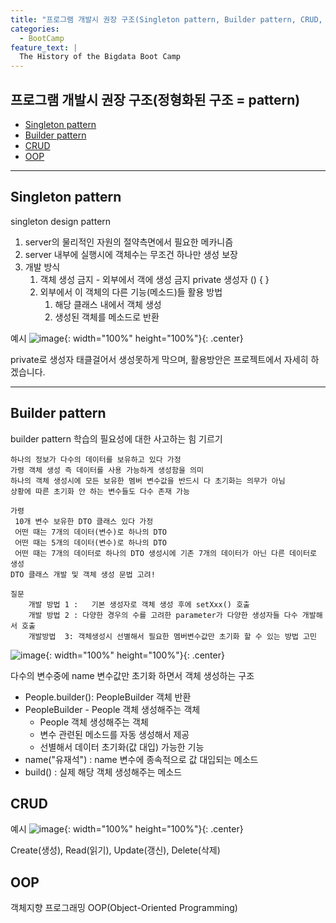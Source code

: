 ```yaml
---
title: "프로그램 개발시 권장 구조(Singleton pattern, Builder pattern, CRUD, OOP)"
categories:
  - BootCamp
feature_text: |
  The History of the Bigdata Boot Camp
---
```


## 프로그램 개발시 권장 구조(정형화된 구조 = pattern)

- [Singleton pattern](#singleton-pattern)
- [Builder pattern](#builder-pattern)
- [CRUD](#crud)
- [OOP](#oop)

---

## Singleton pattern

singleton design pattern

1. server의 물리적인 자원의 절약측면에서 필요한 메카니즘
2. server 내부에 실행시에 객체수는 무조건 하나만 생성 보장
3. 개발 방식
   1. 객체 생성 금지 - 외부에서 객에 생성 금지
      private 생성자 () { }
   2. 외부에서 이 객체의 다른 기능(메소드)들 활용 방법
      1. 해당 클래스 내에서 객체 생성
      2. 생성된 객체를 메소드로 반환

예시
![image](https://user-images.githubusercontent.com/26592315/149703605-ce474668-71a6-4ef6-a2d8-6dd288238366.png){: width="100%" height="100%"}{: .center}

private로 생성자 태클걸어서 생성못하게 막으며,
활용방안은 프로젝트에서 자세히 하겠습니다.

---

## Builder pattern

builder pattern 학습의 필요성에 대한 사고하는 힘 기르기

    하나의 정보가 다수의 데이터를 보유하고 있다 가정
    가령 객체 생성 즉 데이터를 사용 가능하게 생성함을 의미
    하나의 객체 생성시에 모든 보유한 멤버 변수값을 반드시 다 초기화는 의무가 아님
    상황에 따른 초기화 안 하는 변수들도 다수 존재 가능

    가령
     10개 변수 보유한 DTO 클래스 있다 가정
     어떤 때는 7개의 데이터(변수)로 하나의 DTO
     어떤 때는 5개의 데이터(변수)로 하나의 DTO
     어떤 때는 7개의 데이터로 하나의 DTO 생성시에 기존 7개의 데이터가 아닌 다른 데이터로 생성
    DTO 클래스 개발 및 객체 생성 문법 고려!

    질문
    	개발 방법 1 :	기본 생성자로 객체 생성 후에 setXxx() 호출
    	개발 방법 2 : 다양한 경우의 수를 고려한 parameter가 다양한 생성자들 다수 개발해서 호출
    	개발방법  3: 객체생성시 선별해서 필요한 멤버변수값만 초기화 할 수 있는 방법 고민

![image](https://user-images.githubusercontent.com/26592315/149768740-a41f5252-3163-436d-87b3-21f073104b99.png){: width="100%" height="100%"}{: .center}

다수의 변수중에 name 변수값만 초기화 하면서 객체 생성하는 구조

- People.builder(): PeopleBuilder 객체 반환
- PeopleBuilder - People 객체 생성해주는 객체
  - People 객체 생성해주는 객체
  - 변수 관련된 메소드를 자동 생성해서 제공
  - 선별해서 데이터 초기화(값 대입) 가능한 기능
- name("유재석") : name 변수에 종속적으로 값 대입되는 메소드
- build() : 실제 해당 객체 생성해주는 메소드

## CRUD

예시
![image](https://user-images.githubusercontent.com/26592315/149767750-daa19fe8-96a1-48ef-9345-f3def99ecc61.png){: width="100%" height="100%"}{: .center}

Create(생성), Read(읽기), Update(갱신), Delete(삭제)

## OOP

객체지향 프로그래밍 OOP(Object-Oriented Programming)
